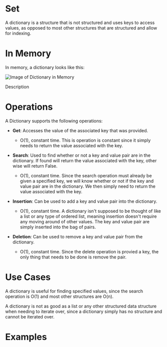 # Set

A dictionary is a structure that is not structured and uses keys to access values, as opposed to most other structures that are structured and allow for indexing.

# In Memory

In memory, a dictionary looks like this:

![Image of Dictionary in Memory](images/dictionary_memory.png)

Description

# Operations

A Dictionary supports the following operations:

* **Get**: Accesses the value of the associated key that was provided.
  * O(1), constant time. This is operation is constant since it simply needs to return the value associated with the key.
  
* **Search**: Used to find whether or not a key and value pair are in the dictionary. If found will return the value associated with the key, other wise will return False.
  * O(1), constant time. Since the search operation must already be given a specified key, we will know whether or not if the key and value pair are in the dictionary. We then simply need to return the value associated with the key.

* **Insertion**: Can be used to add a key and value pair into the dictionary.
  * O(1), constant time. A dictionary isn't supposed to be thought of like a list or any type of ordered list, meaning insertion doesn't require any moving around of other values. The key and value pair are simply inserted into the bag of pairs.

* **Deletion**: Can be used to remove a key and value pair from the dictionary.
  * O(1), constant time. Since the delete operation is provied a key, the only thing that needs to be done is remove the pair.

# Use Cases

A dictionary is useful for finding specified values, since the search operation is O(1) and most other structures are O(n).

A dictionary is not as good as a list or any other structured data structure when needing to iterate over, since a dictionary simply has no structure and cannot be iterated over.
# Examples
